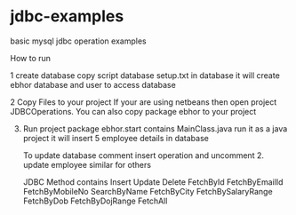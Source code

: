 # jdbc-examples
basic mysql jdbc operation examples

 How to run 

1 create database
 copy script database setup.txt in database it will create ebhor database and user to access database

2 Copy Files to your project 
  If your are using netbeans then open project JDBCOperations.
  You can also copy package ebhor to your project 
  
3. Run project
    package ebhor.start contains MainClass.java run it as a java project it will insert 5 employee details in database
    
    To update database comment insert operation and uncomment 2. update employee
     similar for others
     
     JDBC Method contains
     Insert
     Update 
     Delete
     FetchById
     FetchByEmailId
     FetchByMobileNo
     SearchByName
     FetchByCity
     FetchBySalaryRange
     FetchByDob
     FetchByDojRange
     FetchAll
     
